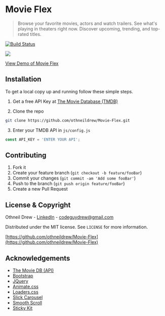 # Movie Flex
> Browse your favorite movies, actors and watch trailers. See what's playing in theaters right now. Discover upcoming, trending, and top-rated titles.

[![Build Status][travis-image]][travis-url]


![](https://raw.githubusercontent.com/othneildrew/othneildrew.github.io/master/images/projects/movie-flex.jpg)

[View Demo of Movie Flex](https://www.othneildrew.com/Movie-Flex)

## Installation

To get a local copy up and running follow these simple steps.

1. Get a free API Key at [The Movie Database (TMDB)](https://www.themoviedb.org)

2. Clone the repo
```sh
git clone https://github.com/othneildrew/Movie-Flex.git
```

3. Enter your TMDB API in `js/config.js`
```js
const API_KEY = 'ENTER YOUR API';
```


## Contributing

1. Fork it
2. Create your feature branch (`git checkout -b feature/fooBar`)
3. Commit your changes (`git commit -am 'Add some fooBar'`)
4. Push to the branch (`git push origin feature/fooBar`)
5. Create a new Pull Request


## License & Copyright

Othneil Drew - [LinkedIn](https://linkedin.com/in/othneildrew) - codeguydrew@gmail.com

Distributed under the MIT license. See `LICENSE` for more information.

[https://github.com/othneildrew/Movie-Flex](https://github.com/othneildrew/Movie-Flex)


## Acknowledgements

* [The Movie DB (API)](https://themoviedb.org)
* [Bootstrap](https://getbootstrap.com)
* [JQuery](https://jquery.com)
* [Animate.css](https://daneden.github.io/animate.css)
* [Loaders.css](https://connoratherton.com/loaders)
* [Slick Carousel](https://kenwheeler.github.io/slick)
* [Smooth Scroll](https://github.com/cferdinandi/smooth-scroll)
* [Sticky Kit](http://leafo.net/sticky-kit)


<!-- Markdown link & img dfn's -->
[travis-image]: https://img.shields.io/travis/dbader/node-datadog-metrics/master.svg?style=flat-square
[travis-url]: https://travis-ci.org/dbader/node-datadog-metrics
